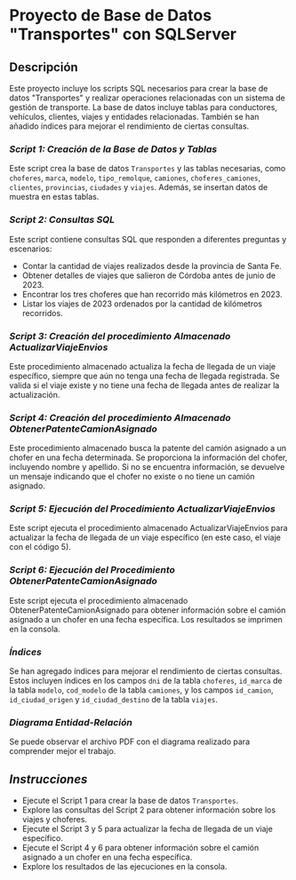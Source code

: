 # Proyecto de Base de Datos "Transportes" con SQLServer
## Descripción
Este proyecto incluye los scripts SQL necesarios para crear la base de datos "Transportes" y realizar operaciones relacionadas con un sistema de gestión de transporte. La base de datos incluye tablas para conductores, vehículos, clientes, viajes y entidades relacionadas. También se han añadido índices para mejorar el rendimiento de ciertas consultas.

### *Script 1: Creación de la Base de Datos y Tablas*
Este script crea la base de datos `Transportes` y las tablas necesarias, como `choferes`, `marca`, `modelo`, `tipo_remolque`, `camiones`, `choferes_camiones`, `clientes`, `provincias`, `ciudades` y `viajes`. Además, se insertan datos de muestra en estas tablas.

### *Script 2: Consultas SQL*
Este script contiene consultas SQL que responden a diferentes preguntas y escenarios:

- Contar la cantidad de viajes realizados desde la provincia de Santa Fe.
- Obtener detalles de viajes que salieron de Córdoba antes de junio de 2023.
- Encontrar los tres choferes que han recorrido más kilómetros en 2023.
- Listar los viajes de 2023 ordenados por la cantidad de kilómetros recorridos.

### *Script 3: Creación del procedimiento Almacenado ActualizarViajeEnvios*
Este procedimiento almacenado actualiza la fecha de llegada de un viaje específico, siempre que aún no tenga una fecha de llegada registrada. Se valida si el viaje existe y no tiene una fecha de llegada antes de realizar la actualización.

### *Script 4: Creación del procedimiento Almacenado ObtenerPatenteCamionAsignado*
Este procedimiento almacenado busca la patente del camión asignado a un chofer en una fecha determinada. Se proporciona la información del chofer, incluyendo nombre y apellido. Si no se encuentra información, se devuelve un mensaje indicando que el chofer no existe o no tiene un camión asignado.

### *Script 5: Ejecución del Procedimiento ActualizarViajeEnvios*
Este script ejecuta el procedimiento almacenado ActualizarViajeEnvios para actualizar la fecha de llegada de un viaje específico (en este caso, el viaje con el código 5).

### *Script 6: Ejecución del Procedimiento ObtenerPatenteCamionAsignado*
Este script ejecuta el procedimiento almacenado ObtenerPatenteCamionAsignado para obtener información sobre el camión asignado a un chofer en una fecha específica. Los resultados se imprimen en la consola.

### *Índices*
Se han agregado índices para mejorar el rendimiento de ciertas consultas. Estos incluyen índices en los campos `dni` de la tabla `choferes`, `id_marca` de la tabla `modelo`, `cod_modelo` de la tabla `camiones`, y los campos `id_camion`, `id_ciudad_origen` y `id_ciudad_destino` de la tabla `viajes`.

### *Diagrama Entidad-Relación*
Se puede observar el archivo PDF con el diagrama realizado para comprender mejor el trabajo.


## *Instrucciones*
- Ejecute el Script 1 para crear la base de datos `Transportes`.
- Explore las consultas del Script 2 para obtener información sobre los viajes y choferes.
- Ejecute el Script 3 y 5 para actualizar la fecha de llegada de un viaje específico.
- Ejecute el Script 4 y 6 para obtener información sobre el camión asignado a un chofer en una fecha específica.
- Explore los resultados de las ejecuciones en la consola.
